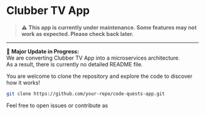 # Clubber TV App

> ⚠️ **This app is currently under maintenance. Some features may not work as expected. Please check back later.**

---

🚧 **Major Update in Progress:**  
We are converting Clubber TV App into a microservices architecture.  
As a result, there is currently no detailed README file.

You are welcome to clone the repository and explore the code to discover how it works!

```bash
git clone https://github.com/your-repo/code-quests-app.git
```

Feel free to open issues or contribute as

